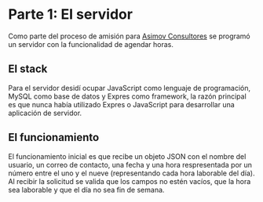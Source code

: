 # Parte 1: El servidor
Como parte del proceso de amisión para [Asimov Consultores](https://asimov.cl/) se programó un servidor con la funcionalidad de agendar horas.  
## El stack
Para el servidor desidí ocupar JavaScript como lenguaje de programación, MySQL como base de datos y Expres como framework, la razón principal es que nunca había utilizado Expres o JavaScript para desarrollar una aplicación de servidor.  
## El funcionamiento
El funcionamiento inicial es que recibe un objeto JSON con el nombre del usuario, un correo de contacto, una fecha y una hora respresentada por un número entre el uno y el nueve (representando cada hora laborable del día).  
Al recibir la solicitud se valida que los campos no estén vacíos, que la hora sea laborable y que el día no sea fin de semana.  
